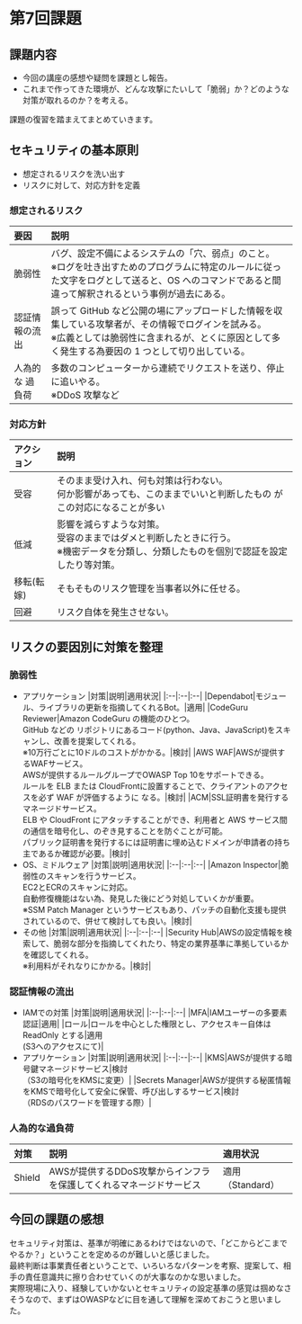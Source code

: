 # 第7回課題 
## 課題内容
* 今回の講座の感想や疑問を課題とし報告。
* これまで作ってきた環境が、どんな攻撃にたいして「脆弱」か？どのような対策が取れるのか？を考える。<br>

課題の復習を踏まえてまとめていきます。  

## セキュリティの基本原則
* 想定されるリスクを洗い出す
* リスクに対して、対応方針を定義

### 想定されるリスク
|要因|説明|
|:--|:--|
|脆弱性|バグ、設定不備によるシステムの「穴、弱点」のこと。<br>※ログを吐き出すためのプログラムに特定のルールに従った文字をログとして送ると、OS へのコマンドであると間違って解釈されるという事例が過去にある。|
|認証情報の流出|誤って GitHub など公開の場にアップロードした情報を収集している攻撃者が、その情報でログインを試みる。<br>※広義としては脆弱性に含まれるが、とくに原因として多く発生する為要因の 1 つとして切り出している。|
|人為的な 過負荷|多数のコンピューターから連続でリクエストを送り、停止に追いやる。<br>※DDoS 攻撃など|

### 対応方針
|アクション|説明|
|:--|:--|
|受容|そのまま受け入れ、何も対策は行わない。<br>何か影響があっても、このままでいいと判断したもの   がこの対応になることが多い|
|低減|影響を減らすような対策。<br>受容のままではダメと判断したときに行う。<br>※機密データを分類し、分類したものを個別で認証を設定したり等対策。　|
|移転(転嫁)|そもそものリスク管理を当事者以外に任せる。|
|回避|リスク自体を発生させない。|


## リスクの要因別に対策を整理
### 脆弱性
* アプリケーション
    |対策|説明|適用状況|
    |:--|:--|:--|
    |Dependabot|モジュール、ライブラリの更新を指摘してくれるBot。|適用|
    |CodeGuru Reviewer|Amazon CodeGuru の機能のひとつ。<br>GitHub などの リポジトリにあるコード(python、Java、JavaScript)をスキャンし、改善を提案してくれる。<br>※10万行ごとに10ドルのコストがかかる。|検討|
    |AWS WAF|AWSが提供するWAFサービス。<br>AWSが提供するルールグループでOWASP Top 10をサポートできる。<br>ルールを ELB または CloudFrontに設置することで、クライアントのアクセスを必ず WAF が評価するように なる。|検討|
    |ACM|SSL証明書を発行するマネージドサービス。<br>ELB や CloudFront にアタッチすることができ、利用者と AWS サービス間の通信を暗号化し、のぞき見することを防ぐことが可能。<br>パブリック証明書を発行するには証明書に埋め込むドメインが申請者の持ち主であるか確認が必要。|検討|
* OS、ミドルウェア
    |対策|説明|適用状況|
    |:--|:--|:--|
    |Amazon Inspector|脆弱性のスキャンを行うサービス。<br>EC2とECRのスキャンに対応。<br>自動修復機能はない為、発見した後にどう対処していくかが重要。<br>※SSM Patch Manager というサービスもあり、パッチの自動化支援も提供されているので、併せて検討しても良い。|検討|
* その他
    |対策|説明|適用状況|
    |:--|:--|:--|
    |Security Hub|AWSの設定情報を検索して、脆弱な部分を指摘してくれたり、特定の業界基準に準拠しているかを確認してくれる。<br>※利用料がそれなりにかかる。|検討|
### 認証情報の流出
* IAMでの対策
    |対策|説明|適用状況|
    |:--|:--|:--|
    |MFA|IAMユーザーの多要素認証|適用|
    |ロール|ロールを中心とした権限とし、アクセスキー自体は ReadOnly とする|適用<br>(S3へのアクセスにて)|
* アプリケーション
    |対策|説明|適用状況|
    |:--|:--|:--|
    |KMS|AWSが提供する暗号鍵マネージドサービス|検討<br>（S3の暗号化をKMSに変更）|
    |Secrets Manager|AWSが提供する秘匿情報をKMSで暗号化して安全に保管、呼び出しするサービス|検討<br>（RDSのパスワードを管理する際）|
### 人為的な過負荷
|対策|説明|適用状況|
|:--|:--|:--|
|Shield|AWSが提供するDDoS攻撃からインフラを保護してくれるマネージドサービス|適用（Standard）|

## 今回の課題の感想
セキュリティ対策は、基準が明確にあるわけではないので、「どこからどこまでやるか？」ということを定めるのが難しいと感じました。<br>
最終判断は事業責任者ということで、いろいろなパターンを考察、提案して、相手の責任意識共に擦り合わせていくのが大事なのかな思いました。<br> 
実際現場に入り、経験していかないとセキュリティの設定基準の感覚は掴めなさそうなので、まずはOWASPなどに目を通して理解を深めておこうと思いました。


